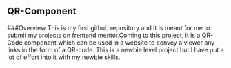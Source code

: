 ## QR-Component
###Overview
This is my first github repository and it is meant for me to submit my projects on frentend mentor.Coming to this project, it is a QR-Code component which can be used in a website to convey a viewer any links in the form of a QR-code. This is a newbie level project  but I have put a lot of effort into it with my newbie skills. 
